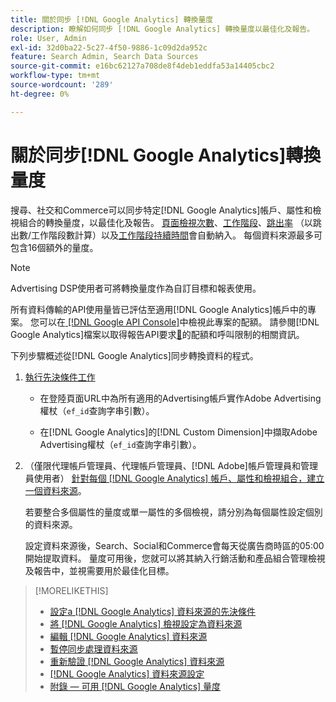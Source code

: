```yaml
---
title: 關於同步 [!DNL Google Analytics] 轉換量度
description: 瞭解如何同步 [!DNL Google Analytics] 轉換量度以最佳化及報告。
role: User, Admin
exl-id: 32d0ba22-5c27-4f50-9886-1c09d2da952c
feature: Search Admin, Search Data Sources
source-git-commit: e16bc62127a708de8f4deb1eddfa53a14405cbc2
workflow-type: tm+mt
source-wordcount: '289'
ht-degree: 0%

---
```


# 關於同步[!DNL Google Analytics]轉換量度

搜尋、社交和Commerce可以同步特定[!DNL Google Analytics]帳戶、屬性和檢視組合的轉換量度，以最佳化及報告。 [頁面檢視次數](https://ga-dev-tools.google/dimensions-metrics-explorer/#view=detail&amp;group=page_tracking&amp;jump=ga_pageviews)、[工作階段](https://ga-dev-tools.google/dimensions-metrics-explorer/#view=detail&amp;group=session&amp;jump=ga_sessions)、[跳出率](https://ga-dev-tools.google/dimensions-metrics-explorer/#view=detail&amp;group=session&amp;jump=ga_bouncerate) （以跳出數/工作階段數計算）以及[工作階段持續時間](https://ga-dev-tools.google/dimensions-metrics-explorer/#view=detail&amp;group=session&amp;jump=ga_sessionduration)會自動納入。 每個資料來源最多可包含16個額外的量度。

>[!NOTE]
>
>Advertising DSP使用者可將轉換量度作為自訂目標和報表使用。

所有資料傳輸的API使用量皆已評估至適用[!DNL Google Analytics]帳戶中的專案。 您可以在[ [!DNL Google API Console]](https://console.developers.google.com/apis/api/analytics-json.googleapis.com/quotas)中檢視此專案的配額。 請參閱[!DNL Google Analytics]檔案以取得報告API要求[&#128279;](https://developers.google.com/analytics/devguides/reporting/core/v4/limits-quotas)的配額和呼叫限制的相關資訊。

下列步驟概述從[!DNL Google Analytics]同步轉換資料的程式。

1. [執行先決條件工作](data-source-prerequisites.md)

   * 在登陸頁面URL中為所有適用的Advertising帳戶實作Adobe Advertising權杖（`ef_id`查詢字串引數）。

   * 在[!DNL Google Analytics]的[!DNL Custom Dimension]中擷取Adobe Advertising權杖（`ef_id`查詢字串引數）。

1. （僅限代理帳戶管理員、代理帳戶管理員、[!DNL Adobe]帳戶管理員和管理員使用者） [針對每個 [!DNL Google Analytics] 帳戶、屬性和檢視組合，建立一個資料來源](data-source-configure.md)。

   若要整合多個屬性的量度或單一屬性的多個檢視，請分別為每個屬性設定個別的資料來源。

   設定資料來源後，Search、Social和Commerce會每天從廣告商時區的05:00開始提取資料。 量度可用後，您就可以將其納入行銷活動和產品組合管理檢視及報告中，並視需要用於最佳化目標。

>[!MORELIKETHIS]
>
>* [設定a [!DNL Google Analytics] 資料來源的先決條件](data-source-prerequisites.md)
>* [將 [!DNL Google Analytics] 檢視設定為資料來源](data-source-configure.md)
>* [編輯 [!DNL Google Analytics] 資料來源](data-source-edit.md)
>* [暫停同步處理資料來源](data-source-pause.md)
>* [重新驗證 [!DNL Google Analytics] 資料來源](data-source-reauthenticate.md)
>* [[!DNL Google Analytics] 資料來源設定](data-source-settings.md)
>* [附錄 — 可用 [!DNL Google Analytics] 量度](data-source-ga-metrics.md)

